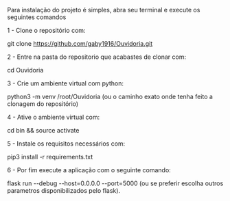 Para instalação do projeto é simples, abra seu terminal e execute os seguintes comandos

1 - Clone o repositório com:

git clone https://github.com/gaby1916/Ouvidoria.git

2 - Entre na pasta do repositorio que acabastes de clonar com:

cd Ouvidoria

3 - Crie um ambiente virtual com python:

python3 -m venv /root/Ouvidoria (ou o caminho exato onde tenha feito a clonagem do repositório)

4 - Ative o ambiente virtual com:

cd bin && source activate

5 - Instale os requisitos necessários com:

pip3 install -r requirements.txt

6 - Por fim execute a aplicação com o seguinte comando:

flask run --debug --host=0.0.0.0 --port=5000 (ou se preferir escolha outros parametros disponibilizados pelo flask).
